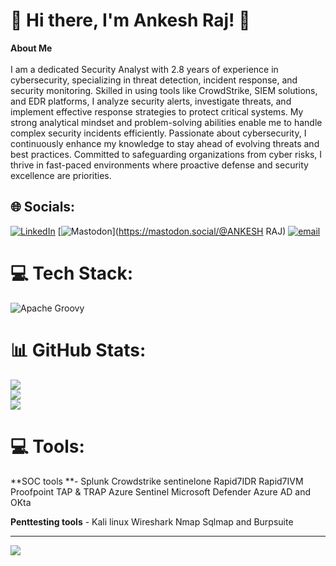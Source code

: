 # 💫 Hi there, I'm Ankesh Raj! 👋
**About Me**  <br><br>I am a dedicated Security Analyst with 2.8 years of experience in cybersecurity, specializing in threat detection, incident response, and security monitoring. Skilled in using tools like CrowdStrike, SIEM solutions, and EDR platforms, I analyze security alerts, investigate threats, and implement effective response strategies to protect critical systems. My strong analytical mindset and problem-solving abilities enable me to handle complex security incidents efficiently. Passionate about cybersecurity, I continuously enhance my knowledge to stay ahead of evolving threats and best practices. Committed to safeguarding organizations from cyber risks, I thrive in fast-paced environments where proactive defense and security excellence are priorities.


## 🌐 Socials:
[![LinkedIn](https://img.shields.io/badge/LinkedIn-%230077B5.svg?logo=linkedin&logoColor=white)](https://linkedin.com/in/https://www.linkedin.com/in/ankesh-raj-5140bb1b7/) [![Mastodon](https://img.shields.io/badge/-MASTODON-%232B90D9?logo=mastodon&logoColor=white)](https://mastodon.social/@ANKESH RAJ) [![email](https://img.shields.io/badge/Email-D14836?logo=gmail&logoColor=white)](mailto:ankesh1902@gmail.com) 

# 💻 Tech Stack:
![Apache Groovy](https://img.shields.io/badge/Apache%20Groovy-4298B8.svg?style=for-the-badge&logo=Apache+Groovy&logoColor=white)
# 📊 GitHub Stats:
![](https://github-readme-stats.vercel.app/api?username=Ankesh1902&theme=dark&hide_border=true&include_all_commits=true&count_private=false)<br/>
![](https://nirzak-streak-stats.vercel.app/?user=Ankesh1902&theme=dark&hide_border=true)<br/>
![](https://github-readme-stats.vercel.app/api/top-langs/?username=Ankesh1902&theme=dark&hide_border=true&include_all_commits=true&count_private=false&layout=compact)

# 💻 Tools:
**SOC tools **- Splunk Crowdstrike sentinelone Rapid7IDR Rapid7IVM Proofpoint TAP & TRAP Azure Sentinel Microsoft Defender Azure AD and OKta

**Penttesting tools** - Kali linux Wireshark Nmap Sqlmap and Burpsuite

---
[![](https://visitcount.itsvg.in/api?id=Ankesh1902&icon=0&color=0)](https://visitcount.itsvg.in)

<!-- Proudly created with GPRM ( https://gprm.itsvg.in ) -->
